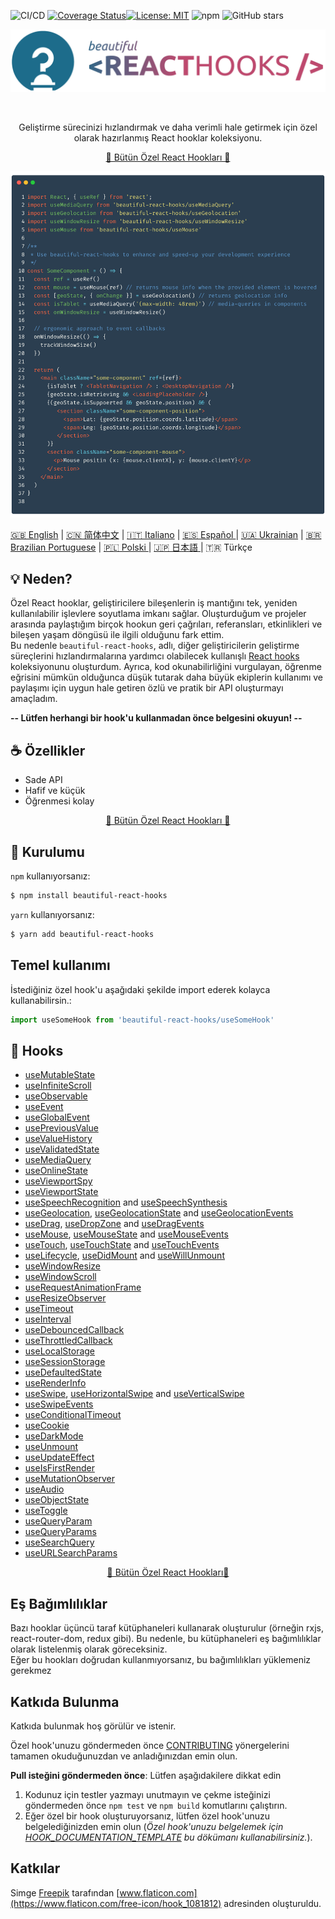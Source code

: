 ![CI/CD](https://github.com/beautifulinteractions/beautiful-react-hooks/workflows/CI/CD/badge.svg)
[![Coverage Status](https://coveralls.io/repos/github/beautifulinteractions/beautiful-react-hooks/badge.svg?branch=master)](https://coveralls.io/github/beautifulinteractions/beautiful-react-hooks?branch=master)[![License:
MIT](https://img.shields.io/badge/License-MIT-yellow.svg)](https://opensource.org/licenses/MIT)
![npm](https://img.shields.io/npm/v/beautiful-react-hooks)
![GitHub stars](https://img.shields.io/github/stars/beautifulinteractions/beautiful-react-hooks?style=social)


<div align="center">
  <p align="center">
    <img src="../logo.png" alt="Beautiful React Hooks" width="750px" />
  </p>
</div>
<br />
<div>
  <p align="center">
    Geliştirme sürecinizi hızlandırmak ve daha verimli hale getirmek için özel olarak hazırlanmış React hooklar koleksiyonu.
  </p>
</div>

<div>
  <p align="center">
    <a href="https://antonioru.github.io/beautiful-react-hooks/" target="_blank">
    🌟 Bütün Özel React Hookları 🌟
    </a>
  </p>
</div>

![Usage example](../usage_example.png)

<a href="https://github.com/beautifulinteractions/beautiful-react-hooks/">🇬🇧 English</a> | <a href="https://github.com/beautifulinteractions/beautiful-react-hooks/blob/master/docs/README.zh-CN.md">🇨🇳 简体中文</a>
| <a href="https://github.com/beautifulinteractions/beautiful-react-hooks/blob/master/docs/README.it-IT.md">🇮🇹 Italiano</a>
| <a href="https://github.com/beautifulinteractions/beautiful-react-hooks/blob/master/docs/README.es-ES.md"> 🇪🇸 Español </a>
| <a href="https://github.com/beautifulinteractions/beautiful-react-hooks/blob/master/docs/README.uk-UA.md">🇺🇦 Ukrainian</a>
| <a href="https://github.com/beautifulinteractions/beautiful-react-hooks/blob/master/docs/README.pt-BR.md">🇧🇷 Brazilian Portuguese</a>
| <a href="https://github.com/beautifulinteractions/beautiful-react-hooks/blob/master/docs/README.pl-PL.md">🇵🇱 Polski </a>
| <a href="https://github.com/beautifulinteractions/beautiful-react-hooks/blob/master/docs/README.jp-JP.md">🇯🇵 日本語 </a>
| 🇹🇷 Türkçe

## 💡 Neden?

Özel React hooklar, geliştiricilere bileşenlerin iş mantığını tek, yeniden kullanılabilir işlevlere soyutlama imkanı sağlar.
Oluşturduğum ve projeler arasında paylaştığım birçok hookun geri çağrıları, referansları, etkinlikleri ve bileşen yaşam döngüsü ile ilgili olduğunu fark ettim.\
Bu nedenle `beautiful-react-hooks`, adlı, diğer geliştiricilerin geliştirme süreçlerini hızlandırmalarına yardımcı olabilecek kullanışlı [React hooks](https://beta.reactjs.org/reference/react) koleksiyonunu oluşturdum.
Ayrıca, kod okunabilirliğini vurgulayan, öğrenme eğrisini mümkün olduğunca düşük tutarak daha büyük ekiplerin kullanımı ve paylaşımı için uygun hale getiren özlü ve pratik bir API oluşturmayı amaçladım.

**-- Lütfen herhangi bir hook'u kullanmadan önce belgesini okuyun! --**

## ☕️ Özellikler

* Sade API
* Hafif ve küçük
* Öğrenmesi kolay

<div>
  <p align="center">
    <a href="https://antonioru.github.io/beautiful-react-hooks/" target="_blank">
    🌟 Bütün Özel React Hookları 🌟
    </a>
  </p>
</div>

## 🕺 Kurulumu

`npm` kullanıyorsanız:

```bash
$ npm install beautiful-react-hooks
```

`yarn` kullanıyorsanız:

```bash
$ yarn add beautiful-react-hooks
```

## Temel kullanımı

İstediğiniz özel hook'u aşağıdaki şekilde import ederek kolayca kullanabilirsin.:

```ts static
import useSomeHook from 'beautiful-react-hooks/useSomeHook'
```

## 🎨 Hooks

* [useMutableState](docs/useMutableState.md)
* [useInfiniteScroll](docs/useInfiniteScroll.md)
* [useObservable](docs/useObservable.md)
* [useEvent](docs/useEvent.md)
* [useGlobalEvent](docs/useGlobalEvent.md)
* [usePreviousValue](docs/usePreviousValue.md)
* [useValueHistory](docs/useValueHistory.md)
* [useValidatedState](docs/useValidatedState.md)
* [useMediaQuery](docs/useMediaQuery.md)
* [useOnlineState](docs/useOnlineState.md)
* [useViewportSpy](docs/useViewportSpy.md)
* [useViewportState](docs/useViewportState.md)
* [useSpeechRecognition](docs/useSpeechRecognition.md) and [useSpeechSynthesis](docs/useSpeechSynthesis.md)
* [useGeolocation](docs/useGeolocation.md), [useGeolocationState](docs/useGeolocationState.md)
  and [useGeolocationEvents](docs/useGeolocationEvents.md)
* [useDrag](docs/useDrag.md), [useDropZone](docs/useDropZone.md) and [useDragEvents](docs/useDragEvents.md)
* [useMouse](docs/useMouse.md), [useMouseState](docs/useMouseState.md) and [useMouseEvents](docs/useMouseEvents.md)
* [useTouch](docs/useTouch.md), [useTouchState](docs/useTouchState.md) and [useTouchEvents](docs/useTouchEvents.md)
* [useLifecycle](docs/useLifecycle.md), [useDidMount](docs/useDidMount.md) and [useWillUnmount](docs/useWillUnmount.md)
* [useWindowResize](docs/useWindowResize.md)
* [useWindowScroll](docs/useWindowScroll.md)
* [useRequestAnimationFrame](docs/useRequestAnimationFrame.md)
* [useResizeObserver](docs/useResizeObserver.md)
* [useTimeout](docs/useTimeout.md)
* [useInterval](docs/useInterval.md)
* [useDebouncedCallback](docs/useDebouncedCallback.md)
* [useThrottledCallback](docs/useThrottledCallback.md)
* [useLocalStorage](docs/useLocalStorage.md)
* [useSessionStorage](docs/useSessionStorage.md)
* [useDefaultedState](docs/useDefaultedState.md)
* [useRenderInfo](docs/useRenderInfo.md)
* [useSwipe](docs/useSwipe.md), [useHorizontalSwipe](docs/useHorizontalSwipe.md) and [useVerticalSwipe](docs/useVerticalSwipe.md)
* [useSwipeEvents](docs/useSwipeEvents.md)
* [useConditionalTimeout](docs/useConditionalTimeout.md)
* [useCookie](docs/useCookie.md)
* [useDarkMode](docs/useDarkMode.md)
* [useUnmount](docs/useUnmount.md)
* [useUpdateEffect](docs/useUpdateEffect.md)
* [useIsFirstRender](docs/useIsFirstRender.md)
* [useMutationObserver](docs/useMutationObserver.md)
* [useAudio](docs/useAudio.md)
* [useObjectState](docs/useObjectState.md)
* [useToggle](docs/useToggle.md)
* [useQueryParam](docs/useQueryParam.md)
* [useQueryParams](docs/useQueryParams.md)
* [useSearchQuery](docs/useSearchQuery.md)
* [useURLSearchParams](docs/useURLSearchParams.md)

<div>
  <p align="center">
    <a href="https://antonioru.github.io/beautiful-react-hooks/" target="_blank">
    🌟 Bütün Özel React Hookları🌟
    </a>
  </p>
</div>

## Eş Bağımlılıklar

Bazı hooklar üçüncü taraf kütüphaneleri kullanarak oluşturulur (örneğin rxjs, react-router-dom, redux gibi). Bu nedenle, bu kütüphaneleri eş bağımlılıklar olarak listelenmiş olarak göreceksiniz.\
Eğer bu hookları doğrudan kullanmıyorsanız, bu bağımlılıkları yüklemeniz gerekmez

## Katkıda Bulunma

Katkıda bulunmak hoş görülür ve istenir.

Özel hook'unuzu göndermeden önce [CONTRIBUTING](./CONTRIBUTING.md) yönergelerini tamamen okuduğunuzdan ve anladığınızdan emin olun.

**Pull isteğini göndermeden önce**: Lütfen aşağıdakilere dikkat edin

1. Kodunuz için testler yazmayı unutmayın ve çekme isteğinizi göndermeden önce `npm test` ve `npm build` komutlarını çalıştırın.
2. Eğer özel bir hook oluşturuyorsanız, lütfen özel hook'unuzu belgelediğinizden emin olun (*Özel hook'unuzu belgelemek için [HOOK_DOCUMENTATION_TEMPLATE](./HOOK_DOCUMENTATION_TEMPLATE.md) bu dökümanı kullanabilirsiniz.*).

## Katkılar

Simge [Freepik](https://www.flaticon.com/authors/freepik) tarafından [www.flaticon.com](https://www.flaticon.com/free-icon/hook_1081812) adresinden oluşturuldu.
